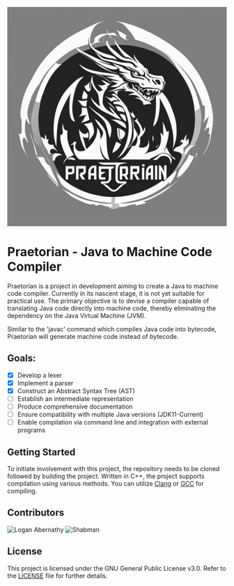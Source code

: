 ![Praetorian Logo](pictures/logo.jpg)

# Praetorian - Java to Machine Code Compiler

Praetorian is a project in development aiming to create a Java to machine code compiler. Currently in its nascent stage, it is not yet suitable for practical use. The primary objective is to devise a compiler capable of translating Java code directly into machine code, thereby eliminating the dependency on the Java Virtual Machine (JVM).

Similar to the 'javac' command which compiles Java code into bytecode, Praetorian will generate machine code instead of bytecode.

## Goals:
- [X] Develop a lexer
- [X] Implement a parser
- [X] Construct an Abstract Syntax Tree (AST)
- [ ] Establish an intermediate representation
- [ ] Produce comprehensive documentation
- [ ] Ensure compatibility with multiple Java versions (JDK11-Current)
- [ ] Enable compilation via command line and integration with external programs

## Getting Started
To initiate involvement with this project, the repository needs to be cloned followed by building the project. Written in C++, the project supports compilation using various methods. You can utilize [Clang](https://clang.llvm.org) or [GCC](https://gcc.gnu.org/) for compiling.

## Contributors
![Logan Abernathy](https://github.com/m4ximumpizza.png) ![Shabman](https://github.com/shabman.png)

## License
This project is licensed under the GNU General Public License v3.0. Refer to the [LICENSE](LICENSE.txt) file for further details.
